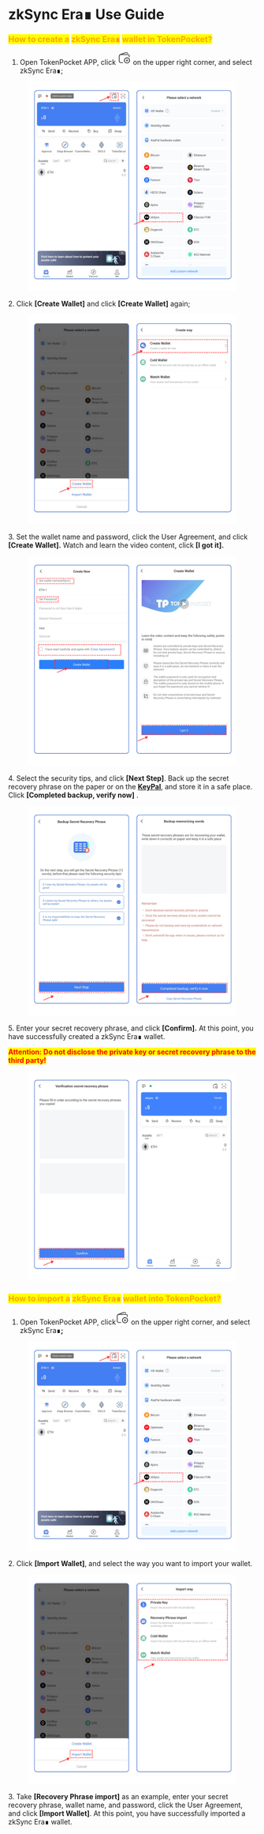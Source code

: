 # zkSync Era∎ Use Guide

### <mark style="color:orange;">**How to create a**</mark> <mark style="color:orange;"></mark><mark style="color:orange;">zkSync Era∎</mark> <mark style="color:orange;"></mark><mark style="color:orange;">**wallet in TokenPocket?**</mark> <a href="#how-to-create-an-etc-wallet-in-tokenpocket" id="how-to-create-an-etc-wallet-in-tokenpocket"></a>

1. Open TokenPocket APP, click ![](<../../.gitbook/assets/image (2) (1) (2).png>) on the upper right corner, and select zkSync Era∎;

<figure><img src="../../.gitbook/assets/en1.png" alt=""><figcaption></figcaption></figure>

2\. Click **\[Create Wallet]**  and click **\[Create Wallet]** again;

<figure><img src="../../.gitbook/assets/image (18).png" alt=""><figcaption></figcaption></figure>

3\. Set the wallet name and password, click the User Agreement, and click **\[Create Wallet].** Watch and learn the video content, click **\[I got it].**

<figure><img src="../../.gitbook/assets/en 2.png" alt=""><figcaption></figcaption></figure>

4\.  Select the security tips, and click **\[Next Step]**. Back up the secret recovery phrase on the paper or on the [**KeyPal**](https://www.keypal.pro/en/), and store it in a safe place. Click **\[Completed backup, verify now]** .

<figure><img src="../../.gitbook/assets/image (26).png" alt=""><figcaption></figcaption></figure>

5\. Enter your secret recovery phrase, and click **\[Confirm].** At this point, you have successfully created a zkSync Era∎ wallet.

<mark style="color:red;">**Attention: Do not disclose the private key or secret recovery phrase to the third party!**</mark>

<figure><img src="../../.gitbook/assets/en 3.png" alt=""><figcaption></figcaption></figure>

### <mark style="color:orange;">**How to import a**</mark> <mark style="color:orange;"></mark><mark style="color:orange;">zkSync Era∎</mark> <mark style="color:orange;"></mark><mark style="color:orange;">**wallet into TokenPocket?**</mark> <a href="#how-to-import-an-etc-wallet-into-tokenpocket" id="how-to-import-an-etc-wallet-into-tokenpocket"></a>

1. Open TokenPocket APP, click![](<../../.gitbook/assets/image (8).png>) on the upper right corner, and select zkSync Era∎**;**

<figure><img src="../../.gitbook/assets/en1.png" alt=""><figcaption></figcaption></figure>

2\. Click **\[Import Wallet]**, and select the way you want to import your wallet.

<figure><img src="../../.gitbook/assets/image (1) (1) (1) (1).png" alt=""><figcaption></figcaption></figure>

3\. Take **\[Recovery Phrase import]** as an example, enter your secret recovery phrase, wallet name, and password, click the User Agreement, and click **\[Import Wallet]**. At this point, you have successfully imported a zkSync Era∎ wallet.​​

<figure><img src="../../.gitbook/assets/英.png" alt=""><figcaption></figcaption></figure>
